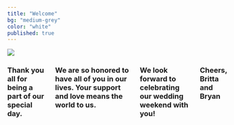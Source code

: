 ```yaml
---
title: "Welcome"
bg: "medium-grey"
color: "white"
published: true
---
```


<div class="row">
    <div class="large-8 small-12 medium-12 columns">
        <img src="/img/docks.jpg" />
    </div>
    <div class="large-4 small-12 medium-12 columns save-date">
        <h3>Thank you all for being a part of our special day.</h3>
        <h3>
          We are so honored to have all of you in our lives. 
          Your support and love means the world to us.
        </h3>
        <h3>We look forward to celebrating our wedding weekend with you!
        </h3>
        <h3 class="names">
           Cheers,<br/>Britta and Bryan
        </h3>
    </div>
</div>
